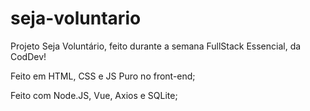 # seja-voluntario
Projeto Seja Voluntário, feito durante a semana FullStack Essencial, da CodDev!


Feito em HTML, CSS e JS Puro no front-end;


Feito com Node.JS, Vue, Axios e SQLite;
